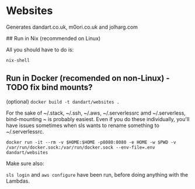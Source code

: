 # Websites

Generates dandart.co.uk, m0ori.co.uk and jolharg.com

## Run in Nix (recommended on Linux)

All you should have to do is:

`nix-shell`
## Run in Docker (recomended on non-Linux) - TODO fix bind mounts?

(optional) `docker build -t dandart/websites .`

For the sake of ~/.stack, ~/.ssh, ~/.aws, ~/.serverlessrc amd ~/.serverless, bind-mounting ~ is probably easiest.
Even if you do these individually, you'll have issues sometimes when sls wants to rename something to ~/.serverlessrc.

`docker run -it --rm -v $HOME:$HOME -p8080:8080 -e HOME -w $PWD -v /var/run/docker.sock:/var/run/docker.sock --env-file=.env dandart/websites`

Make sure also:

`sls login` and `aws configure` have been run, before doing anything with the Lambdas.